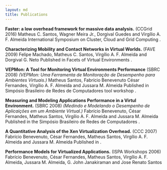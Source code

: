 ```yaml
---
layout: md
title: Publications
---
```


__Faster: a low overhead framework for massive data analysis.__ (CCGrid 2016)
Matheus C. Santos, Wagner Meira Jr., Dorgival Guedes and Virgı́lio A. F. Almeida
International Symposium on Cluster, Cloud and Grid Computing .

__Characterizing Mobility and Contact Networks in Virtual Worlds.__ (FAVE 2009)
Felipe Machado, Matheus C. Santos, Virgı́lio A. F. Almeida and Dorgival G. Neto
Published in Facets of Virtual Environments .

__VEPMon: A Tool for Monitoring Virtual Environments Performance__ (SBRC 2008)
_(VEPMon: Uma Ferramenta de Monitoração de Desempenho para Ambientes Virtuais.)_
Matheus Santos, Fabrı́cio Benevenuto César Fernandes, Virgı́lio A. F. Almeida and Jussara M. Almeida
Published in Simpósio Brasileiro de Redes de Computadores tool workshop .

__Measuring and Modeling Applications Performance in a Virtul Environment.__ (SBRC 2008)
_(Medindo e Modelando o Desempenho de Aplicaições em um Ambiente Virtual.)_
Fabrı́cio Benevenuto, César Fernandes, Matheus Santos, Virgı́lio A. F. Almeida and Jussara M. Almeida
Published in the Simpósio Brasileiro de Redes de Computadores .

__A Quantitative Analysis of the Xen Virtualization Overhead.__ (CCC 2007)
Fabrı́cio Benevenuto, César Fernandes, Matheus Santos, Virgı́lio A. F. Almeida and Jussara M. Almeida
Published in .

__Performance Models for Virtualized Applications.__ (ISPA Workshops 2006)
Fabrı́cio Benevenuto, César Fernandes, Matheus Santos, Virgı́lio A. F. Almeida, Jussara M. Almeida, G. John
Janakiraman and Jose Renato Santos
